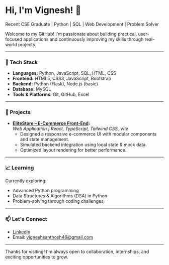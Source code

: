 # Hi, I'm Vignesh! 👋  
Recent CSE Graduate | Python | SQL | Web Development | Problem Solver  

Welcome to my GitHub! I'm passionate about building practical, user-focused applications and continuously improving my skills through real-world projects.

---

### 🚀 Tech Stack
- **Languages:** Python, JavaScript, SQL, HTML, CSS  
- **Frontend:** HTML5, CSS3, JavaScript, Bootstrap  
- **Backend:** Python (Flask), Node.js (basic)  
- **Database:** MySQL  
- **Tools & Platforms:** Git, GitHub, Excel

---

### 🧠 Projects
- **[EliteStore – E-Commerce Front-End](https://github.com/vignesh-4444/EliteStore):**  
  *Web Application | React, TypeScript, Tailwind CSS, Vite* 
  - Designed a responsive e-commerce UI with modular components and state management.  
  - Simulated backend integration using local state & mock data.  
  - Optimized layout rendering for better performance.

---

### 📈 Learning
Currently exploring: 
- Advanced Python programming  
- Data Structures & Algorithms (DSA) in Python  
- Problem-solving through coding challenges  

---

### 📫 Let's Connect
- [LinkedIn](https://www.linkedin.com/in/vignesh444)  
- Email: vigneshsanthosh46@gmail.com  

---

Thanks for visiting! I'm always open to collaboration, internships, and exciting opportunities to grow.
